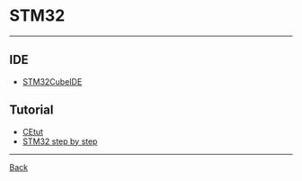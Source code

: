 # STM32

---

## IDE

- [STM32CubeIDE](https://www.st.com/en/development-tools/stm32cubeide.html)

## Tutorial

- [CEtut](./Tutorial/CEtut.md)
- [STM32 step by step](https://wiki.st.com/stm32mcu/wiki/STM32StepByStep:Getting_started_with_STM32_:_STM32_step_by_step)

---

[Back](./../HardwareBoard.md)

